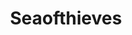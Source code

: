 ---
title: Seaofthieves
crosslinks:
- Ooer
- livven
- explainlikeimfive
- Windows10
- pcmasterrace
- Crackdown
- IDontWorkHereLady
- The_Donald
---